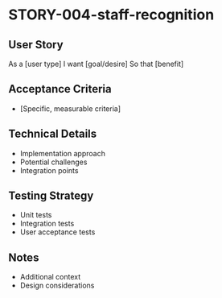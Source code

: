 # STORY-004-staff-recognition

## User Story
As a [user type]
I want [goal/desire]
So that [benefit]

## Acceptance Criteria
- [Specific, measurable criteria]

## Technical Details
- Implementation approach
- Potential challenges
- Integration points

## Testing Strategy
- Unit tests
- Integration tests
- User acceptance tests

## Notes
- Additional context
- Design considerations
